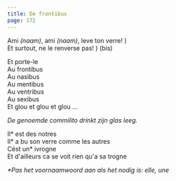 ```yaml
---
title: De frontibus
page: 172
---  
```


Ami _(naam)_, ami _(naam)_, leve ton verre! )  
Et surtout, ne le renverse pas!             ) (bis)  


Et porte-le  
Au frontibus  
Au nasibus  
Au mentibus  
Au ventribus  
Au sexibus  
Et glou et glou et glou ...  


_De genoemde commilito drinkt zijn glas leeg._  


Il* est des notres  
Il* a bu son verre comme les autres  
Cést un* ivrogne  
Et d'ailleurs ca se voit rien qu'a sa trogne  


_*Pas het voornaamwoord aan als het nodig is: elle, une_  